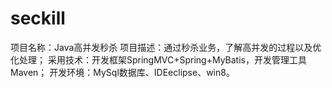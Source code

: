 # seckill
项目名称：Java高并发秒杀
项目描述：通过秒杀业务，了解高并发的过程以及优化处理；
采用技术：开发框架SpringMVC+Spring+MyBatis，开发管理工具Maven；
开发环境：MySql数据库、IDEeclipse、win8。
